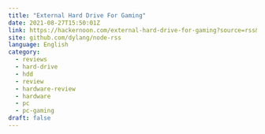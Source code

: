 ```yaml
---
title: "External Hard Drive For Gaming"
date: 2021-08-27T15:50:01Z
link: https://hackernoon.com/external-hard-drive-for-gaming?source=rss&utm_medium=RSS&utm_source=news.12bit.vn
site: github.com/dylang/node-rss
language: English
category:
  - reviews
  - hard-drive
  - hdd
  - review
  - hardware-review
  - hardware
  - pc
  - pc-gaming
draft: false
---
```

